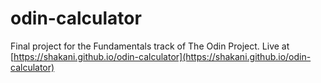 # odin-calculator
Final project for the Fundamentals track of The Odin Project. Live at [https://shakani.github.io/odin-calculator](https://shakani.github.io/odin-calculator)